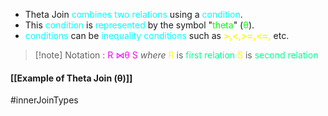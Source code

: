 - Theta Join <span style="color:#00ffff">combines two relations</span> using a <span style="color:#00ffff">condition</span>.
- This <span style="color:#00ffff">condition</span> is <span style="color:#00ffff">represented</span> by the symbol "<span style="color:#01ff07">theta</span>" (<span style="color:#01ff07">θ</span>).
- <span style="color:#00ffff">conditions</span> can be <span style="color:#00ffff">inequality conditions</span> such as **<span style="color:#fffd01">>,<,>=,<=,</span>** etc.

>[!note] Notation : <span style="color:#ff00ff">R ⋈θ S</span>
>*where*
><span style="color:#fffd01">R</span> is <span style="color:#00ff96">first relation</span>
><span style="color:#fffd01">S</span> is <span style="color:#00ff96">second relation</span>
 
#### [[Example of Theta Join (θ)]]

#innerJoinTypes